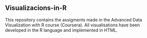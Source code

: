## Visualizacions-in-R

This repository contains the assigments made in the Advanced Data Visualization with R course (Coursera). All visualisations have been developed in the R language and implemented in HTML.
